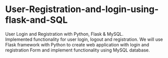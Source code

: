 # User-Registration-and-login-using-flask-and-SQL
User Login and Registration with Python, Flask &amp; MySQL.  
Implemented functionality for user login, logout and registration.
We will use Flask framework with Python to create web application with login and registration Form and implement functionality using MySQL database.
